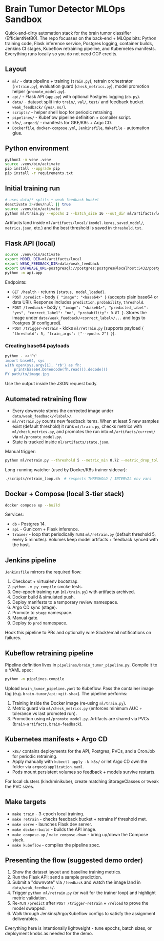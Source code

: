 # Brain Tumor Detector MLOps Sandbox

Quick-and-dirty automation stack for the brain tumor classifier (EfficientNetB0). The repo focusses on the back-end + MLOps bits: Python training code, Flask inference service, Postgres logging, container builds, Jenkins CI stages, Kubeflow retraining pipeline, and Kubernetes manifests. Everything runs locally so you do not need GCP credits.

## Layout
- `ml/` - data pipeline + training (`train.py`), retrain orchestrator (`retrain.py`), evaluation guard (`check_metrics.py`), model promotion helper (`promote_model.py`).
- `api/` - Flask API (`app.py`) with optional Postgres logging (`db.py`).
- `data/` - dataset split into `train/`, `val/`, `test/` and feedback bucket `weak_feedback/` (`yes/`, `no/`).
- `scripts/` - helper shell loop for periodic retraining.
- `pipelines/` - Kubeflow pipeline definition + compiler script.
- `k8s/`, `argocd/` - manifests for GKE/K8s + Argo CD.
- `Dockerfile`, `docker-compose.yml`, `Jenkinsfile`, `Makefile` - automation glue.

## Python environment
```bash
python3 -m venv .venv
source .venv/bin/activate
pip install --upgrade pip
pip install -r requirements.txt
```

## Initial training run
```bash
# uses data/* splits + weak feedback bucket
deactivate 2>/dev/null || true
source .venv/bin/activate
python ml/train.py --epochs 3 --batch_size 16 --out_dir ml/artifacts/local --weak_dir data/weak_feedback
```
Artifacts land inside `ml/artifacts/local/` (`model.keras`, `saved_model/`, `metrics.json`, etc.) and the best threshold is saved in `threshold.txt`.

## Flask API (local)
```bash
source .venv/bin/activate
export MODEL_DIR=ml/artifacts/local
export WEAK_FEEDBACK_DIR=data/weak_feedback
export DATABASE_URL=postgresql://postgres:postgres@localhost:5432/postgres  # optional
python -m api.app
```
Endpoints:
- `GET /health` - returns `{status, model_loaded}`.
- `POST /predict` - body `{ "image": "<base64>" }` (accepts plain base64 or data URI). Response includes `prediction`, `probability`, `threshold`.
- `POST /feedback` - body `{ "image": "<base64>", "predicted_label": "yes", "correct_label": "no", "probability": 0.87 }`. Stores the image under `data/weak_feedback/<correct_label>/...` and logs to Postgres (if configured).
- `POST /trigger-retrain` - kicks `ml/retrain.py` (supports payload `{ "threshold": 5, "train_args": ["--epochs 2"] }`).

### Creating base64 payloads
```bash
python - <<'PY'
import base64, sys
with open(sys.argv[1], 'rb') as fh:
    print(base64.b64encode(fh.read()).decode())
PY path/to/image.jpg
```
Use the output inside the JSON request body.

## Automated retraining flow
- Every downvote stores the corrected image under `data/weak_feedback/<label>/`.
- `ml/retrain.py` counts new feedback items. When at least 5 new samples exist (default threshold) it runs `ml/train.py`, checks metrics with `ml/check_metrics.py`, and promotes the run into `ml/artifacts/current/` via `ml/promote_model.py`.
- State is tracked inside `ml/artifacts/state.json`.

Manual trigger:
```bash
python ml/retrain.py --threshold 5 --metric_min 0.72 --metric_drop_tol 0.03
```

Long-running watcher (used by Docker/K8s trainer sidecar):
```bash
./scripts/retrain_loop.sh  # respects THRESHOLD / INTERVAL env vars
```

## Docker + Compose (local 3-tier stack)
```bash
docker compose up --build
```
Services:
- `db` - Postgres 14.
- `api` - Gunicorn + Flask inference.
- `trainer` - loop that periodically runs `ml/retrain.py` (default threshold 5, every 5 minutes).
Volumes keep model artifacts + feedback synced with the host.

## Jenkins pipeline
`Jenkinsfile` mirrors the required flow:
1. Checkout + virtualenv bootstrap.
2. `python -m py_compile` smoke tests.
3. One-epoch training run (`ml/train.py`) with artifacts archived.
4. Docker build & simulated push.
5. Deploy manifests to a temporary review namespace.
6. Argo CD sync (stage).
7. Promote to `stage` namespace.
8. Manual gate.
9. Deploy to `prod` namespace.

Hook this pipeline to PRs and optionally wire Slack/email notifications on failures.

## Kubeflow retraining pipeline
Pipeline definition lives in `pipelines/brain_tumor_pipeline.py`. Compile it to a YAML spec:
```bash
python -m pipelines.compile
```
Upload `brain_tumor_pipeline.yaml` to Kubeflow. Pass the container image tag (e.g. `brain-tumor/api:<git-sha>`). The pipeline performs:
1. Training inside the Docker image (re-using `ml/train.py`).
2. Metric guard via `ml/check_metrics.py` (enforces minimum AUC + tolerance vs last promoted run).
3. Promotion using `ml/promote_model.py`.
Artifacts are shared via PVCs (`brain-artifacts`, `brain-feedback`).

## Kubernetes manifests + Argo CD
- `k8s/` contains deployments for the API, Postgres, PVCs, and a CronJob for periodic retraining.
- Apply manually with `kubectl apply -k k8s/` or let Argo CD own the folder via `argocd/application.yaml`.
- Pods mount persistent volumes so feedback + models survive restarts.

For local clusters (kind/minikube), create matching StorageClasses or tweak the PVC sizes.

## Make targets
- `make train` - 3-epoch local training.
- `make retrain` - checks feedback bucket + retrains if threshold met.
- `make serve` - launches Flask dev server.
- `make docker-build` - builds the API image.
- `make compose-up` / `make compose-down` - bring up/down the Compose stack.
- `make kubeflow` - compiles the pipeline spec.

## Presenting the flow (suggested demo order)
1. Show the dataset layout and baseline training metrics.
2. Run the Flask API; send a sample prediction.
3. Submit a "downvote" via `/feedback` and watch the image land in `data/weak_feedback/`.
4. Trigger `python ml/retrain.py` (or wait for the trainer loop) and highlight metric validation.
5. Re-run `/predict` after `POST /trigger-retrain` + `/reload` to prove the model swapped.
6. Walk through Jenkins/Argo/Kubeflow configs to satisfy the assignment deliverables.

Everything here is intentionally lightweight - tune epochs, batch sizes, or deployment knobs as needed for the demo.
